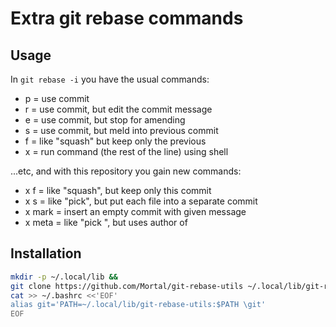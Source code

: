 # Extra git rebase commands

## Usage

In `git rebase -i` you have the usual commands:

* p <commit> = use commit
* r <commit> = use commit, but edit the commit message
* e <commit> = use commit, but stop for amending
* s <commit> = use commit, but meld into previous commit
* f <commit> = like "squash" but keep only the previous
* x <command> = run command (the rest of the line) using shell

...etc, and with this repository you gain new commands:

* x f <commit> = like "squash", but keep only this commit
* x s <commit> = like "pick", but put each file into a separate commit
* x mark <message> = insert an empty commit with given message
* x meta <author-commit> <msg-commit> = like "pick <msg-commit>", but uses author of <author-commit>

## Installation

```sh
mkdir -p ~/.local/lib &&
git clone https://github.com/Mortal/git-rebase-utils ~/.local/lib/git-rebase-utils &&
cat >> ~/.bashrc <<'EOF'
alias git='PATH=~/.local/lib/git-rebase-utils:$PATH \git'
EOF
```
